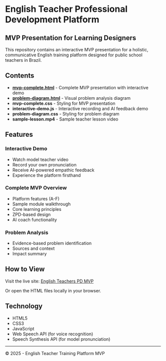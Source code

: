 # English Teacher Professional Development Platform

## MVP Presentation for Learning Designers

This repository contains an interactive MVP presentation for a holistic, communicative English training platform designed for public school teachers in Brazil.

## Contents

- **[mvp-complete.html](mvp-complete.html)** - Complete MVP presentation with interactive demo
- **[problem-diagram.html](problem-diagram.html)** - Visual problem analysis diagram
- **mvp-complete.css** - Styling for MVP presentation
- **interactive-demo.js** - Interactive recording and AI feedback demo
- **problem-diagram.css** - Styling for problem diagram
- **sample-lesson.mp4** - Sample teacher lesson video

## Features

### Interactive Demo
- Watch model teacher video
- Record your own pronunciation
- Receive AI-powered empathic feedback
- Experience the platform firsthand

### Complete MVP Overview
- Platform features (A-F)
- Sample module walkthrough
- Core learning principles
- ZPD-based design
- AI coach functionality

### Problem Analysis
- Evidence-based problem identification
- Sources and context
- Impact summary

## How to View

Visit the live site: [English Teachers PD MVP](https://lucianadmacedo.github.io/english-teachers-pd/mvp-complete.html)

Or open the HTML files locally in your browser.

## Technology

- HTML5
- CSS3
- JavaScript
- Web Speech API (for voice recognition)
- Speech Synthesis API (for model pronunciation)

---

© 2025 - English Teacher Training Platform MVP
